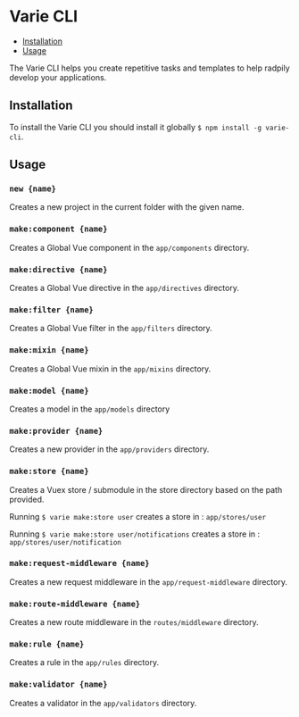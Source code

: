 # Varie CLI

- [Installation](#installation)
- [Usage](#usage)

The Varie CLI helps you create repetitive tasks and templates to help
radpily develop your applications.

## Installation

To install the Varie CLI you should install it globally `$ npm install -g varie-cli`.

## Usage

### `new {name}`

Creates a new project in the current folder with the given name.

### `make:component {name}`

Creates a Global Vue component in the `app/components` directory.

### `make:directive {name}`

Creates a Global Vue directive in the `app/directives` directory.

### `make:filter {name}`

Creates a Global Vue filter in the `app/filters` directory.

### `make:mixin {name}`

Creates a Global Vue mixin in the `app/mixins` directory.

### `make:model {name}`

Creates a model in the `app/models` directory

### `make:provider {name}`

Creates a new provider in the `app/providers` directory.

### `make:store {name}`

Creates a Vuex store / submodule in the store directory based on the path provided.

Running `$ varie make:store user` creates a store in :
`app/stores/user`

Running `$ varie make:store user/notifications` creates a store in :
`app/stores/user/notification`

### `make:request-middleware {name}`

Creates a new request middleware in the `app/request-middleware` directory.

### `make:route-middleware {name}`

Creates a new route middleware in the `routes/middleware` directory.

### `make:rule {name}`

Creates a rule in the `app/rules` directory.

### `make:validator {name}`

Creates a validator in the `app/validators` directory.
